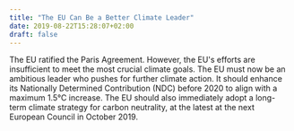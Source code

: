 ```yaml
---
title: "The EU Can Be a Better Climate Leader"
date: 2019-08-22T15:28:07+02:00
draft: false
---
```


The EU ratified the Paris Agreement.
However, the EU's efforts are insufficient to meet the most crucial climate goals.
The EU must now be an ambitious leader who pushes for further climate action.
It should enhance its Nationally Determined Contribution (NDC) before 2020 to align with a maximum 1.5°C increase.
The EU should also immediately adopt a long-term climate strategy for carbon neutrality, at the latest at the next European Council in October 2019.
